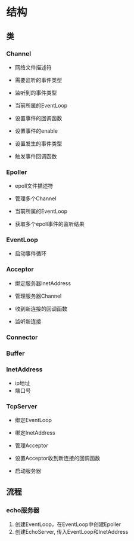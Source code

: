
# 结构

## 类

### Channel

- 网络文件描述符
- 需要监听的事件类型
- 监听到的事件类型
- 当前所属的EventLoop

- 设置事件的回调函数
- 设置事件的enable
- 设置发生的事件类型
- 触发事件回调函数

### Epoller

- epoll文件描述符
- 管理多个Channel
- 当前所属的EventLoop

- 获取多个epoll事件的监听结果

### EventLoop

- 启动事件循环

### Acceptor

- 绑定服务器InetAddress
- 管理服务器Channel

- 收到新连接的回调函数
- 监听新连接

### Connector

### Buffer

### InetAddress

- ip地址
- 端口号

### TcpServer

- 绑定EventLoop
- 绑定InetAddress
- 管理Acceptor

- 设置Acceptor收到新连接的回调函数
- 启动服务器

## 流程

### echo服务器

1. 创建EventLoop，在EventLoop中创建Epoller
2. 创建EchoServer, 传入EventLoop和InetAddress

